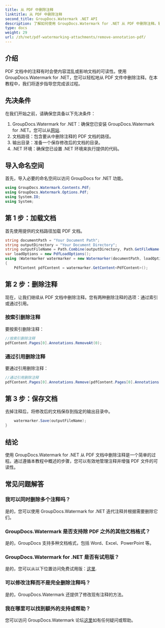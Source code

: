 ```yaml
---
title: 从 PDF 中删除注释
linktitle: 从 PDF 中删除注释
second_title: GroupDocs.Watermark .NET API
description: 了解如何使用 GroupDocs.Watermark for .NET 从 PDF 中删除注释。轻松增强文档的可读性。
type: docs
weight: 29
url: /zh/net/pdf-watermarking-attachments/remove-annotation-pdf/
---
```

## 介绍
PDF 文档中的注释有时会使内容混乱或影响文档的可读性。使用 GroupDocs.Watermark for .NET，您可以轻松地从 PDF 文件中删除注释。在本教程中，我们将逐步指导您完成该过程。
## 先决条件
在我们开始之前，请确保您具备以下先决条件：
1.  GroupDocs.Watermark for .NET：确保您已安装 GroupDocs.Watermark for .NET。您可以从[网站](https://releases.groupdocs.com/Watermark/net/).
2. 文档路径：包含要从中删除注释的 PDF 文档的路径。
3. 输出目录：准备一个保存修改后的文档的目录。
4. .NET 环境：确保您已设置 .NET 环境来执行提供的代码。

## 导入命名空间
首先，导入必要的命名空间以访问 GroupDocs for .NET 功能。
```csharp
using GroupDocs.Watermark.Contents.Pdf;
using GroupDocs.Watermark.Options.Pdf;
using System.IO;
using System;
```
## 第 1 步：加载文档
首先使用提供的文档路径加载 PDF 文档。
```csharp
string documentPath = "Your Document Path";
string outputDirectory = "Your Document Directory";
string outputFileName = Path.Combine(outputDirectory, Path.GetFileName(documentPath));
var loadOptions = new PdfLoadOptions();
using (Watermarker watermarker = new Watermarker(documentPath, loadOptions))
{
    PdfContent pdfContent = watermarker.GetContent<PdfContent>();
```
## 第 2 步：删除注释
现在，让我们继续从 PDF 文档中删除注释。您有两种删除注释的选项：通过索引或通过引用。
### 按索引删除注释
要按索引删除注释：
```csharp
//按索引删除注释
pdfContent.Pages[0].Annotations.RemoveAt(0);
```
### 通过引用删除注释
要通过引用删除注释：
```csharp
//通过引用删除注释
pdfContent.Pages[0].Annotations.Remove(pdfContent.Pages[0].Annotations[0]);
```
## 第 3 步：保存文档
去掉注释后，将修改后的文档保存到指定的输出目录中。
```csharp
    watermarker.Save(outputFileName);
}
```

## 结论
使用 GroupDocs.Watermark for .NET 从 PDF 文档中删除注释是一个简单的过程。通过遵循本教程中概述的步骤，您可以有效地管理注释并增强 PDF 文件的可读性。
## 常见问题解答
### 我可以同时删除多个注释吗？
是的，您可以使用 GroupDocs.Watermark for .NET 迭代注释并根据需要删除它们。
### GroupDocs.Watermark 是否支持除 PDF 之外的其他文档格式？
是的，GroupDocs 支持多种文档格式，包括 Word、Excel、PowerPoint 等。
### GroupDocs.Watermark for .NET 是否有试用版？
是的，您可以从以下位置访问免费试用版：[这里](https://releases.groupdocs.com/).
### 可以修改注释而不是完全删除注释吗？
是的，GroupDocs.Watermark 还提供了修改现有注释的方法。
### 我在哪里可以找到额外的支持或帮助？
您可以访问 GroupDocs.Watermark 论坛[这里](https://forum.groupdocs.com/c/watermark/19)如有任何疑问或帮助。